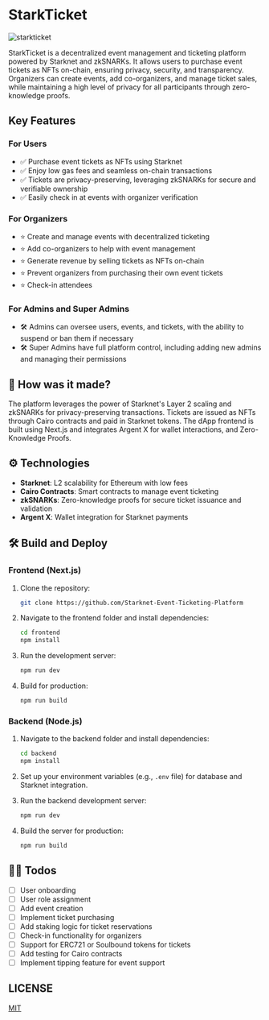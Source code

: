 # StarkTicket

![starkticket](https://github.com/user-attachments/assets/a851fc19-b22e-4fe5-8631-3bde7a84a978)


StarkTicket is a decentralized event management and ticketing platform powered by Starknet and zkSNARKs. It allows users to purchase event tickets as NFTs on-chain, ensuring privacy, security, and transparency. Organizers can create events, add co-organizers, and manage ticket sales, while maintaining a high level of privacy for all participants through zero-knowledge proofs.

## Key Features

### For Users
- ✅ Purchase event tickets as NFTs using Starknet
- ✅ Enjoy low gas fees and seamless on-chain transactions
- ✅ Tickets are privacy-preserving, leveraging zkSNARKs for secure and verifiable ownership
- ✅ Easily check in at events with organizer verification

### For Organizers
- ⭐ Create and manage events with decentralized ticketing
- ⭐ Add co-organizers to help with event management
- ⭐ Generate revenue by selling tickets as NFTs on-chain
- ⭐ Prevent organizers from purchasing their own event tickets
- ⭐ Check-in attendees

### For Admins and Super Admins
- 🛠️ Admins can oversee users, events, and tickets, with the ability to suspend or ban them if necessary
- 🛠️ Super Admins have full platform control, including adding new admins and managing their permissions

## 🔨 How was it made?

The platform leverages the power of Starknet's Layer 2 scaling and zkSNARKs for privacy-preserving transactions. Tickets are issued as NFTs through Cairo contracts and paid in Starknet tokens. The dApp frontend is built using Next.js and integrates Argent X for wallet interactions, and Zero-Knowledge Proofs.

## ⚙️ Technologies

- **Starknet**: L2 scalability for Ethereum with low fees
- **Cairo Contracts**: Smart contracts to manage event ticketing
- **zkSNARKs**: Zero-knowledge proofs for secure ticket issuance and validation
- **Argent X**: Wallet integration for Starknet payments

## 🛠️ Build and Deploy

### Frontend (Next.js)

1. Clone the repository:

    ```bash
    git clone https://github.com/Starknet-Event-Ticketing-Platform
    ```

2. Navigate to the frontend folder and install dependencies:

    ```bash
    cd frontend
    npm install
    ```

3. Run the development server:

    ```bash
    npm run dev
    ```

4. Build for production:

    ```bash
    npm run build
    ```


### Backend (Node.js)

1. Navigate to the backend folder and install dependencies:

    ```bash
    cd backend
    npm install
    ```

2. Set up your environment variables (e.g., `.env` file) for database and Starknet integration.

3. Run the backend development server:

    ```bash
    npm run dev
    ```

4. Build the server for production:

    ```bash
    npm run build
    ```

## 🧑‍💻 Todos

- [ ] User onboarding
- [ ] User role assignment
- [ ] Add event creation
- [ ] Implement ticket purchasing
- [ ] Add staking logic for ticket reservations
- [ ] Check-in functionality for organizers
- [ ] Support for ERC721 or Soulbound tokens for tickets
- [ ] Add testing for Cairo contracts
- [ ] Implement tipping feature for event support

## LICENSE

[MIT](https://opensource.org/license/mit/)
